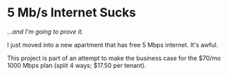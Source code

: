 # 5 Mb/s Internet Sucks

_...and I'm going to prove it._

I just moved into a new apartment that has free 5 Mbps internet. It's awful.

This project is part of an attempt to make the business case for the $70/mo 1000 Mbps plan (split 4 ways; $17.50 per tenant).
